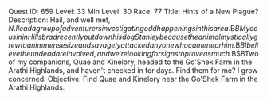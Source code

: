 Quest ID: 659
Level: 33
Min Level: 30
Race: 77
Title: Hints of a New Plague?
Description: Hail, and well met, $N. I lead a group of adventurers investigating odd happenings in this area.$B$BMy cousin in Hillsbrad recently put down his dog Stanley because the animal mystically grew to an immense size and savagely attacked anyone who came near him.$B$BI believe the undead are involved, and we're looking for signs to prove as much.$B$BTwo of my companions, Quae and Kinelory, headed to the Go'Shek Farm in the Arathi Highlands, and haven't checked in for days. Find them for me? I grow concerned.
Objective: Find Quae and Kinelory near the Go'Shek Farm in the Arathi Highlands.
